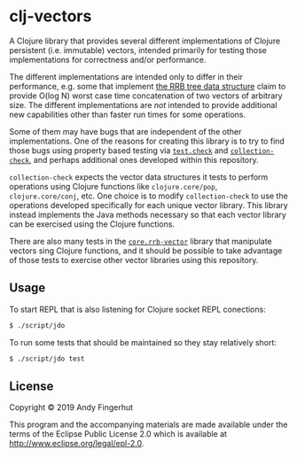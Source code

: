 # clj-vectors

A Clojure library that provides several different implementations of
Clojure persistent (i.e. immutable) vectors, intended primarily for
testing those implementations for correctness and/or performance.

The different implementations are intended only to differ in their
performance, e.g. some that implement [the RRB tree data
structure](https://github.com/clojure/core.rrb-vector/blob/master/doc/rrb-tree-notes.md)
claim to provide O(log N) worst case time concatenation of two vectors
of arbitrary size.  The different implementations are _not_ intended
to provide additional new capabilities other than faster run times for
some operations.

Some of them may have bugs that are independent of the other
implementations.  One of the reasons for creating this library is to
try to find those bugs using property based testing via
[`test.check`](https://github.com/clojure/test.check) and
[`collection-check`](https://github.com/ztellman/collection-check),
and perhaps additional ones developed within this repository.

`collection-check` expects the vector data structures it tests to
perform operations using Clojure functions like `clojure.core/pop`,
`clojure.core/conj`, etc.  One choice is to modify `collection-check`
to use the operations developed specifically for each unique vector
library.  This library instead implements the Java methods necessary
so that each vector library can be exercised using the Clojure
functions.

There are also many tests in the
[`core.rrb-vector`](https://github.com/clojure/core.rrb-vector)
library that manipulate vectors sing Clojure functions, and it should
be possible to take advantage of those tests to exercise other vector
libraries using this repository.


## Usage

To start REPL that is also listening for Clojure socket REPL
conections:
```bash
$ ./script/jdo
```

To run some tests that should be maintained so they stay relatively
short:
```bash
$ ./script/jdo test
```


## License

Copyright © 2019 Andy Fingerhut

This program and the accompanying materials are made available under
the terms of the Eclipse Public License 2.0 which is available at
http://www.eclipse.org/legal/epl-2.0.
